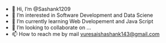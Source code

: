 - 👋 Hi, I’m @Sashank1209
- 👀 I’m interested in Software Development and Data Sciene
- 🌱 I’m currently learning Web Dvelopement and Java Script
- 💞️ I’m looking to collaborate on ...
- 📫 How to reach me by mail vuresaishashank143@gmail.com

<!---
Sashank1209/Sashank1209 is a ✨ special ✨ repository because its `README.md` (this file) appears on your GitHub profile.
You can click the Preview link to take a look at your changes.
--->
